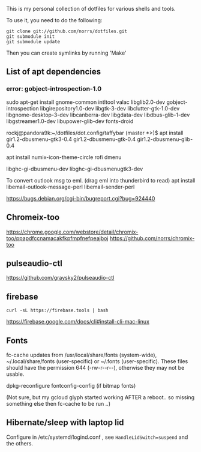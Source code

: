 This is my personal collection of dotfiles for various shells and tools.

To use it, you need to do the following:

    git clone git://github.com/norrs/dotfiles.git
    git submodule init
    git submodule update

Then you can create symlinks by running 'Make'


## List of apt dependencies


### error: gobject-introspection-1.0
sudo apt-get install gnome-common intltool valac libglib2.0-dev gobject-introspection libgirepository1.0-dev libgtk-3-dev libclutter-gtk-1.0-dev libgnome-desktop-3-dev libcanberra-dev libgdata-dev libdbus-glib-1-dev libgstreamer1.0-dev libupower-glib-dev fonts-droid


rockj@pandora9k:~/dotfiles/dot.config/taffybar (master *>)$ apt install gir1.2-dbusmenu-gtk3-0.4 gir1.2-dbusmenu-gtk-0.4 gir1.2-dbusmenu-glib-0.4

apt install numix-icon-theme-circle rofi dmenu

libghc-gi-dbusmenu-dev
libghc-gi-dbusmenugtk3-dev

To convert outlook msg to eml. (drag eml into thunderbird to read)
apt install libemail-outlook-message-perl libemail-sender-perl


https://bugs.debian.org/cgi-bin/bugreport.cgi?bug=924440

## Chromeix-too

https://chrome.google.com/webstore/detail/chromix-too/ppapdfccnamacakfkpfmpfnefpeajboj
https://github.com/norrs/chromix-too

## pulseaudio-ctl

https://github.com/graysky2/pulseaudio-ctl

## firebase

`curl -sL https://firebase.tools | bash`

https://firebase.google.com/docs/cli#install-cli-mac-linux

## Fonts


fc-cache updates from /usr/local/share/fonts (system-wide), ~/.local/share/fonts (user-specific) or ~/.fonts (user-specific). These files should have the permission 644 (-rw-r--r--), otherwise they may not be usable.

dpkg-reconfigure fontconfig-config  (if bitmap fonts)

(Not sure, but my gcloud glyph started working AFTER a reboot.. so missing something else then fc-cache to be run ..)

## Hibernate/sleep with laptop lid

Configure in /etc/systemd/logind.conf , see `HandleLidSwitch=suspend` and the others.
